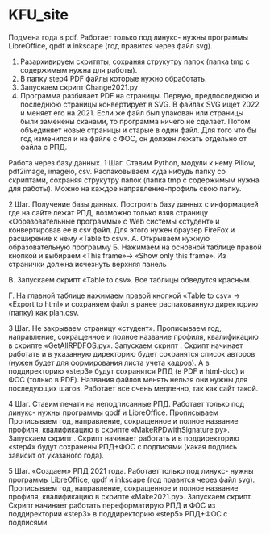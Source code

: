 # KFU_site
Подмена года в pdf. Работает только под линукс- нужны программы LibreOffice, qpdf и inkscape (год правится через файл svg). 

1. Разархивируем скритпты, сохраняя струкутру папок (папка tmp с содержимым нужна для работы).
2. В папку step4 PDF файлы которые нужно обработать.
3. Запускаем скрипт Change2021.py
4. Программа разбивает PDF на страницы. Первую, предпоследнюю и последнюю страницы конвертирует в SVG. В файлах SVG ищет 2022 и меняет его на 2021. Если же файл был упакован или страницы были заменены сканами, то программа ничего не сделает. Потом объединяет новые страницы и старые в один файл. Для того что бы год изменился и на файле с ФОС, он должен лежать отдельно от файла с РПД.

Работа через базу данных.
1 Шаг. Ставим Python, модули к нему Pillow, pdf2image, imageio, csv. Распаковываем куда нибудь папку со скриптами, сохраняя струкутру папок (папка tmp с содержимым нужна для работы). Можно на каждое направление-профиль свою папку. 

2 Шаг. Получение базы данных.
Построить базу данных с информацией где на сайте лежат РПД, возможно только взяв страницу «Образовательные программы» с Web системы «студент» и конвертировав ее в csv файл. 
Для этого нужен браузер FireFox и расширение к нему «Table to csv».
А. Открываем нужную образовательную программу
Б. Нажимаем на основной таблице правой кнопкой и выбираем «This frame»→ «Show only this frame». Из странички должна исчезнуть верхняя панель

B. Запускаем скрипт «Table to csv». Все таблицы обведутся красным.

Г. На главной таблице нажимаем правой кнопкой «Table to csv» → «Export to html» и сохраняем файл в ранее распакованную директорию (папку) как plan.csv.

3 Шаг. Не закрываем страницу «студент». Прописываем год, направление, сокращенное и полное название профиля, квалификацию  в скрипте «GetAllRPDFOS.py». Запускаем скрипт . Скрипт начинает работать и в указанную директорию будет сохранятся список авторов (нужен будет для формирования листа учета кадров). А в поддиректорию «step3» будут сохранятся РПД (в PDF и html-doc) и ФОС (только в PDF). Названия файлов менять нельзя они нужны для последующих шагов. Работает все очень медленно, так как сайт такой. 

4 Шаг. Ставим печати на неподписанные РПД. Работает только под линукс- нужны программы qpdf и LibreOffice.  Прописываем Прописываем год, направление, сокращенное и полное название профиля, квалификацию в скрипте «MakeRPDwithSignature.py». Запускаем скрипт . Скрипт начинает работать и в поддиректорию «step4» будут сохранены РПД+ФОС с подписями (какая подпись зависит от указаного года). 

5 Шаг. «Создаем» РПД 2021 года. Работает только под линукс- нужны программы LibreOffice, qpdf и inkscape (год правится через файл svg). Прописываем год, направление, сокращенное и полное название профиля, квалификацию в скрипте «Make2021.py». Запускаем скрипт. Скрипт начинает работать переформатирую РПД и ФОС из поддиректории «step3» в поддиректорию «step5» РПД+ФОС с подписями.
